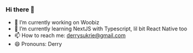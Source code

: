 ### Hi there 👋

- 🔭 I’m currently working on Woobiz
- 🌱 I’m currently learning NextJS with Typescript, lil bit React Native too 
- 📫 How to reach me: derrysukrie@gmail.com
- 😄 Pronouns: Derry

<!--
**derrysukrie/derrysukrie** is a ✨ _special_ ✨ repository because its `README.md` (this file) appears on your GitHub profile.

Here are some ideas to get you started:


-->
